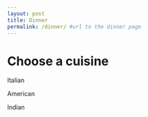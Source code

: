 ```yaml
---
layout: post
title: Dinner
permalink: /dinner/ #url to the dinner page
---
```


<h1> Choose a cuisine </h1>
<p> Italian <p>
<p> American <p>
<p> Indian <p>